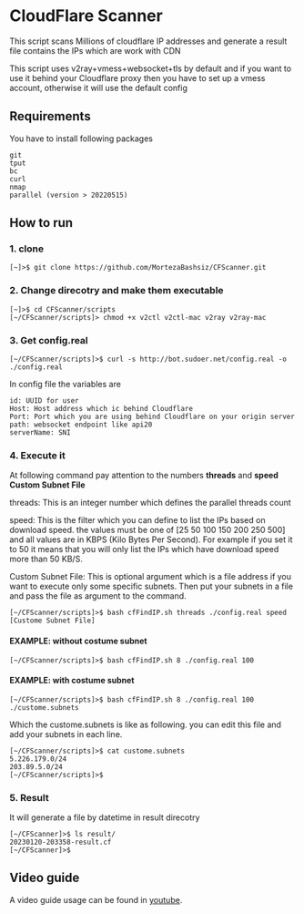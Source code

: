 # CloudFlare Scanner
This script scans Millions of cloudflare IP addresses and generate a result file contains the IPs which are work with CDN

This script uses v2ray+vmess+websocket+tls by default and if you want to use it behind your Cloudflare proxy then you have to set up a vmess account, otherwise it will use the default config

## Requirements
You have to install following packages
```
git
tput
bc
curl
nmap
parallel (version > 20220515)
```

## How to run
### 1. clone

```shell
[~]>$ git clone https://github.com/MortezaBashsiz/CFScanner.git
```

### 2. Change direcotry and make them executable

```shell
[~]>$ cd CFScanner/scripts
[~/CFScanner/scripts]> chmod +x v2ctl v2ctl-mac v2ray v2ray-mac
```

### 3. Get config.real

```shell
[~/CFScanner/scripts]>$ curl -s http://bot.sudoer.net/config.real -o ./config.real
```

In config file the variables are
```shell
id: UUID for user
Host: Host address which ic behind Cloudflare
Port: Port which you are using behind Cloudflare on your origin server
path: websocket endpoint like api20
serverName: SNI
```

### 4. Execute it

At following command pay attention to the numbers **threads** and **speed** **Custom Subnet File**

threads: This is an integer number which defines the parallel threads count

speed: This is the filter which you can define to list the IPs based on download speed. the values must be one of [25 50 100 150 200 250 500] and all values are in KBPS (Kilo Bytes Per Second). For example if you set it to 50 it means that you will only list the IPs which have download speed more than 50 KB/S.

Custom Subnet File: This is optional argument which is a file address if you want to execute only some specific subnets. Then put your subnets in a file and pass the file as argument to the command.

```shell
[~/CFScanner/scripts]>$ bash cfFindIP.sh threads ./config.real speed [Custome Subnet File]
```

#### EXAMPLE: without costume subnet

```shell
[~/CFScanner/scripts]>$ bash cfFindIP.sh 8 ./config.real 100
```

#### EXAMPLE: with costume subnet

```shell
[~/CFScanner/scripts]>$ bash cfFindIP.sh 8 ./config.real 100 ./custome.subnets
```

Which the custome.subnets is like as following. you can edit this file and add your subnets in each line.

```shell
[~/CFScanner/scripts]>$ cat custome.subnets 
5.226.179.0/24
203.89.5.0/24
[~/CFScanner/scripts]>$
```

### 5. Result

It will generate a file by datetime in result direcotry

```shell
[~/CFScanner]>$ ls result/
20230120-203358-result.cf
[~/CFScanner]>$
```

## Video guide
A video guide usage can be found in [youtube](https://youtu.be/BKLRAHolhvM "youtube").
